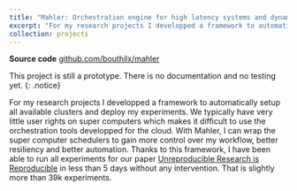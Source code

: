 ```yaml
---
title: "Mahler: Orchestration engine for high latency systems and dynamic workflows"
excerpt: "For my research projects I developped a framework to automatically setup all available clusters and deploy my experiments. With Mahler, I can wrap the super computer schedulers to gain more control over my workflow, better resiliency and better automation."
collection: projects
---
```


<b>Source code</b> [github.com/bouthilx/mahler](https://github.com/bouthilx/mahler)

This project is still a prototype. There is no documentation and no testing yet.
{: .notice}

For my research projects I developped a framework to automatically setup all available clusters and 
deploy my experiments. We typically have very little user rights on super computers
which makes it difficult to use the orchestration tools developped for the cloud. With Mahler, I can
wrap the super computer schedulers to gain more control over my workflow, better resiliency and
better automation. Thanks to this framework, I have been able to run all experiments for our paper
[Unreproducible Research is Reproducible](/publication/2019-05-24-unreproducible-research) in less
than 5 days without any intervention. That is slightly more than 39k experiments.



